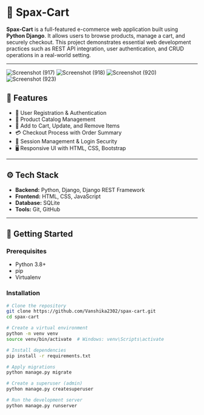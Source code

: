 # 🛒 Spax-Cart

**Spax-Cart** is a full-featured e-commerce web application built using **Python Django**. It allows users to browse products, manage a cart, and securely checkout. This project demonstrates essential web development practices such as REST API integration, user authentication, and CRUD operations in a real-world setting.

---
![Screenshot (917)](https://github.com/Vanshika2302/Spax-Cart/assets/104651157/610e12fc-6726-4c1f-bd46-56d7cdfff1bd)
![Screenshot (918)](https://github.com/Vanshika2302/Spax-Cart/assets/104651157/51bfaa32-0abb-45e5-bb09-04385cc3c73f)
![Screenshot (920)](https://github.com/Vanshika2302/Spax-Cart/assets/104651157/f7b4af41-5350-499b-8b29-fba9f3e86c87)
![Screenshot (923)](https://github.com/Vanshika2302/Spax-Cart/assets/104651157/e4ac3926-f3d3-4047-8bef-7bb78af7f1ba)

## 🚀 Features

- 👤 User Registration & Authentication
- 🧾 Product Catalog Management
- 🛒 Add to Cart, Update, and Remove Items
- 💳 Checkout Process with Order Summary
- 🔐 Session Management & Login Security
- 🖥️ Responsive UI with HTML, CSS, Bootstrap


---

## ⚙️ Tech Stack

- **Backend:** Python, Django, Django REST Framework
- **Frontend:** HTML, CSS, JavaScript
- **Database:** SQLite
- **Tools:** Git, GitHub

---

## 🏁 Getting Started

### Prerequisites

- Python 3.8+
- pip
- Virtualenv

### Installation

```bash
# Clone the repository
git clone https://github.com/Vanshika2302/spax-cart.git
cd spax-cart

# Create a virtual environment
python -m venv venv
source venv/bin/activate  # Windows: venv\Scripts\activate

# Install dependencies
pip install -r requirements.txt

# Apply migrations
python manage.py migrate

# Create a superuser (admin)
python manage.py createsuperuser

# Run the development server
python manage.py runserver



